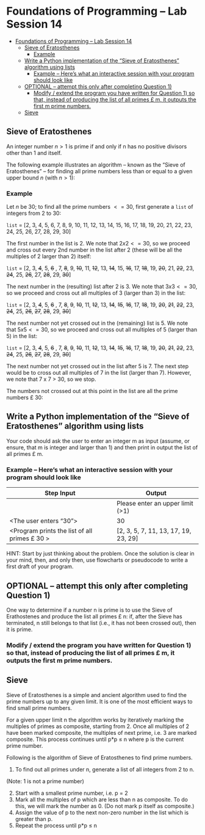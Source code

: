 # Foundations of Programming – Lab Session 14

- [Foundations of Programming – Lab Session 14](#foundations-of-programming--lab-session-14)
  - [Sieve of Eratosthenes](#sieve-of-eratosthenes)
    - [Example](#example)
  - [Write a Python implementation of the “Sieve of Eratosthenes” algorithm using lists](#write-a-python-implementation-of-the-sieve-of-eratosthenes-algorithm-using-lists)
    - [Example – Here’s what an interactive session with your program should look like](#example--heres-what-an-interactive-session-with-your-program-should-look-like)
  - [OPTIONAL – attempt this only after completing Question 1)](#optional--attempt-this-only-after-completing-question-1)
    - [Modify / extend the program you have written for Question 1) so that, instead of producing the list of all primes £ m, it outputs the first m prime numbers.](#modify--extend-the-program-you-have-written-for-question-1-so-that-instead-of-producing-the-list-of-all-primes--m-it-outputs-the-first-m-prime-numbers)
  - [Sieve](#sieve)

## Sieve of Eratosthenes

An integer number $n > 1$ is prime if and only if n has no positive divisors other than 1 and itself.

The following example illustrates an algorithm – known as the “Sieve of Eratosthenes” – for finding all prime numbers less than or equal to a given upper bound $n$ (with $n > 1$):

### Example

Let $n$ be $30$; to find all the prime numbers $<= 30$, first generate a `list` of integers from $2$ to $30$:

`list` = [2, 3, 4, 5, 6, 7, 8, 9, 10, 11, 12, 13, 14, 15, 16, 17, 18, 19, 20, 21, 22, 23, 24, 25, 26, 27, 28, 29, 30]

The first number in the list is $2$. We note that $2x2<= 30$, so we proceed and cross out every 2nd number in the list after 2 (these will be all the multiples of $2$ larger than $2$) itself:

`list` = [2, 3, ~~4~~, 5, ~~6~~ , 7, ~~8~~, 9, ~~10~~, 11, ~~12~~, 13, ~~14~~, 15, ~~16~~, 17, ~~18~~, 19, ~~20~~, 21, ~~22~~, 23, ~~24~~, 25, ~~26~~, 27, ~~28~~, 29, ~~30~~]

The next number in the (resulting) list after 2 is 3. We note that $3 x 3 <= 30$, so we proceed and cross out all multiples of $3$ (larger than $3$) in the list:

`list` = [2, 3, ~~4~~, 5, ~~6~~ , 7, ~~8~~, ~~9~~, ~~10~~, 11, ~~12~~, 13, ~~14~~, ~~15~~, ~~16~~, 17, ~~18~~, 19, ~~20~~, ~~21~~, ~~22~~, 23, ~~24~~, 25, ~~26~~, ~~27~~, ~~28~~, 29, ~~30~~]

The next number not yet crossed out in the (remaining) list is $5$. We note that $5 x 5 <= 30$, so we proceed and cross out all multiples of $5$ (larger than $5$) in the list:

`list` = [2, 3, ~~4~~, 5, ~~6~~ , 7, ~~8~~, ~~9~~, ~~10~~, 11, ~~12~~, 13, ~~14~~, ~~15~~, ~~16~~, 17, ~~18~~, 19, ~~20~~, ~~21~~, ~~22~~, 23, ~~24~~, 25, ~~26~~, ~~27~~, ~~28~~, 29, ~~30~~]

The next number not yet crossed out in the list after 5 is 7. The next step would be to cross out all multiples of 7 in the list (larger than 7). However, we note that 7 x 7 > 30, so we stop.

The numbers not crossed out at this point in the list are all the prime numbers £ 30:

## Write a Python implementation of the “Sieve of Eratosthenes” algorithm using lists

Your code should ask the user to enter an integer m as input (assume, or ensure, that m is
integer and larger than 1) and then print in output the list of all primes £ m.

### Example – Here’s what an interactive session with your program should look like

|Step Input|Output|
|--|--|
|<The program asks for the upper bound >|Please enter an upper limit (>1)|
|<The user enters “30”>| 30|
|<Program prints the list of all primes £ 30 > |[2, 3, 5, 7, 11, 13, 17, 19, 23, 29]|

HINT: Start by just thinking about the problem. Once the solution is clear in your mind, then,
and only then, use flowcharts or pseudocode to write a first draft of your program.

## OPTIONAL – attempt this only after completing Question 1)

One way to determine if a number n is prime is to use the Sieve of Erathostenes and produce
the list all primes £ n: if, after the Sieve has terminated, n still belongs to that list (i.e., it has not been crossed out), then it is prime. 

### Modify / extend the program you have written for Question 1) so that, instead of producing the list of all primes £ m, it outputs the first m prime numbers.

## Sieve

Sieve of Eratosthenes is a simple and ancient algorithm used to find the prime numbers up to any given limit. It is one of the most efficient ways to find small prime numbers.

For a given upper limit n the algorithm works by iteratively marking the multiples of primes as composite, starting from 2. Once all multiples of 2 have been marked composite, the multiples of next prime, i.e. 3 are marked composite. This process continues until p*p ≤ n where p is the current prime number.

Following is the algorithm of Sieve of Eratosthenes to find prime numbers.

1. To find out all primes under n, generate a list of all integers from 2 to n.

(Note: 1 is not a prime number)

2. Start with a smallest prime number, i.e. p = 2
3. Mark all the multiples of p which are less than n as composite. To do this, we will mark the number as 0. (Do not mark p itself as composite.)
4. Assign the value of p to the next non-zero number in the list which is greater than p.
5. Repeat the process until p*p ≤ n